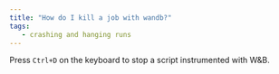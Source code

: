 ```yaml
---
title: "How do I kill a job with wandb?"
tags:
   - crashing and hanging runs
---
```

Press `Ctrl+D` on the keyboard to stop a script instrumented with W&B.